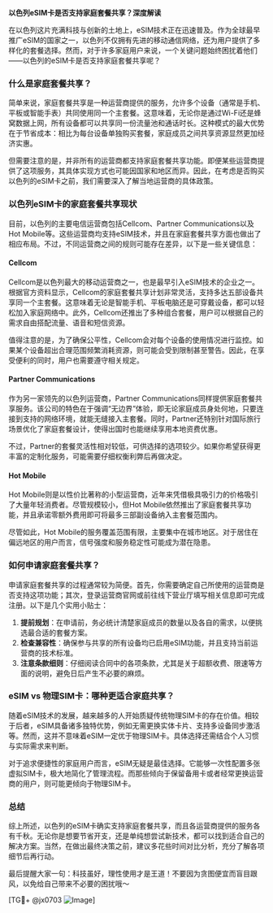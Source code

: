 **以色列eSIM卡是否支持家庭套餐共享？深度解读**

在以色列这片充满科技与创新的土地上，eSIM技术正在迅速普及。作为全球最早推广eSIM的国家之一，以色列不仅拥有先进的移动通信网络，还为用户提供了多样化的套餐选择。然而，对于许多家庭用户来说，一个关键问题始终困扰着他们——以色列的eSIM卡是否支持家庭套餐共享呢？

### 什么是家庭套餐共享？

简单来说，家庭套餐共享是一种运营商提供的服务，允许多个设备（通常是手机、平板或智能手表）共同使用同一个主套餐。这意味着，无论你是通过Wi-Fi还是蜂窝数据上网，所有设备都可以共享同一份流量池和通话时长。这种模式的最大优势在于节省成本：相比为每台设备单独购买套餐，家庭成员之间共享资源显然更加经济实惠。

但需要注意的是，并非所有的运营商都支持家庭套餐共享功能。即便某些运营商提供了这项服务，其具体实现方式也可能因国家和地区而异。因此，在考虑是否购买以色列的eSIM卡之前，我们需要深入了解当地运营商的具体政策。

### 以色列eSIM卡的家庭套餐共享现状

目前，以色列的主要电信运营商包括Cellcom、Partner Communications以及Hot Mobile等。这些运营商均支持eSIM技术，并且在家庭套餐共享方面也做出了相应布局。不过，不同运营商之间的规则可能存在差异，以下是一些关键信息：

#### Cellcom
Cellcom是以色列最大的移动运营商之一，也是最早引入eSIM技术的企业之一。根据官方资料显示，Cellcom的家庭套餐共享计划非常灵活，支持多达五部设备共享同一个主套餐。这意味着无论是智能手机、平板电脑还是可穿戴设备，都可以轻松加入家庭网络中。此外，Cellcom还推出了多种组合套餐，用户可以根据自己的需求自由搭配流量、语音和短信资源。

值得注意的是，为了确保公平性，Cellcom会对每个设备的使用情况进行监控。如果某个设备超出合理范围频繁消耗资源，则可能会受到限制甚至警告。因此，在享受便利的同时，用户也需要遵守相关规定。

#### Partner Communications
作为另一家领先的以色列运营商，Partner Communications同样提供家庭套餐共享服务。该公司的特色在于强调“无边界”体验，即无论家庭成员身处何地，只要连接到支持的网络环境，就能无缝接入主套餐。同时，Partner还特别针对国际旅行场景优化了家庭套餐设计，使得出国时也能继续享用本地资费优惠。

不过，Partner的套餐灵活性相对较低，可供选择的选项较少。如果你希望获得更丰富的定制化服务，可能需要仔细权衡利弊后再做决定。

#### Hot Mobile
Hot Mobile则是以性价比著称的小型运营商，近年来凭借极具吸引力的价格吸引了大量年轻消费者。尽管规模较小，但Hot Mobile依然推出了家庭套餐共享功能，并且承诺零额外费用即可将最多三部副设备纳入主套餐范围内。

尽管如此，Hot Mobile的服务覆盖范围有限，主要集中在城市地区。对于居住在偏远地区的用户而言，信号强度和服务稳定性可能成为潜在隐患。

### 如何申请家庭套餐共享？

申请家庭套餐共享的过程通常较为简便。首先，你需要确定自己所使用的运营商是否支持这项功能；其次，登录运营商官网或前往线下营业厅填写相关信息即可完成注册。以下是几个实用小贴士：

1. **提前规划**：在申请前，务必统计清楚家庭成员的数量以及各自的需求，以便挑选最合适的套餐方案。
2. **检查兼容性**：确保参与共享的所有设备均已启用eSIM功能，并且支持当前运营商的技术标准。
3. **注意条款细则**：仔细阅读合同中的各项条款，尤其是关于超额收费、限速等方面的说明，避免日后产生不必要的麻烦。

### eSIM vs 物理SIM卡：哪种更适合家庭共享？

随着eSIM技术的发展，越来越多的人开始质疑传统物理SIM卡的存在价值。相较于后者，eSIM具备诸多独特优势，例如无需更换实体卡片、支持多设备同步激活等。然而，这并不意味着eSIM一定优于物理SIM卡。具体选择还需结合个人习惯与实际需求来判断。

对于追求便捷性的家庭用户而言，eSIM无疑是最佳选择。它能够一次性配置多张虚拟SIM卡，极大地简化了管理流程。而那些倾向于保留备用卡或者经常更换运营商的用户，则可能更倾向于物理SIM卡。

### 总结

综上所述，以色列的eSIM卡确实支持家庭套餐共享，而且各运营商提供的服务各有千秋。无论你是想要节省开支，还是单纯想尝试新技术，都可以找到适合自己的解决方案。当然，在做出最终决策之前，建议多花些时间对比分析，充分了解各项细节后再行动。

最后提醒大家一句：科技虽好，理性使用才是王道！不要因为贪图便宜而盲目跟风，以免给自己带来不必要的困扰哦～

[TG💪+ @jx0703 ![Image](https://github.com/user-attachments/assets/dbca1d08-cadb-493c-b0ec-ad6f7a83f270)]